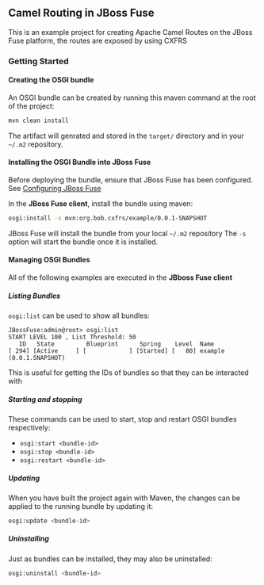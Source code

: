 ## Camel Routing in JBoss Fuse
This is an example project for creating Apache Camel Routes on the JBoss Fuse platform, 
the routes are exposed by using CXFRS

### Getting Started
#### Creating the OSGI bundle
An OSGI bundle can be created by running this maven command at the root of the project:
```bash
mvn clean install
```
The artifact will genrated and stored in the `target/` directory
and in your `~/.m2` repository.
#### Installing the OSGI Bundle into JBoss Fuse
Before deploying the bundle, ensure that JBoss Fuse has been configured. 
See [Configuring JBoss Fuse](docs/configuring-jboss-fuse.md)

In the **JBoss Fuse client**, install the bundle using maven:
```bash
osgi:install -s mvn:org.bob.cxfrs/example/0.0.1-SNAPSHOT
```
JBoss Fuse will install the bundle from your local `~/.m2` repository
The `-s` option will start the bundle once it is installed.

#### Managing OSGI Bundles
All of the following examples are executed in the **JBboss Fuse client** 
##### Listing Bundles
`osgi:list` can be used to show all bundles:
```
JBossFuse:admin@root> osgi:list
START LEVEL 100 , List Threshold: 50
   ID   State         Blueprint      Spring    Level  Name
[ 294] [Active     ] [            ] [Started] [   80] example (0.0.1.SNAPSHOT)
```
This is useful for getting the IDs of bundles so that they can be interacted with
##### Starting and stopping
These commands can be used to start, stop and restart OSGI bundles respectively:
- `osgi:start <bundle-id>`
- `osgi:stop <bundle-id>`
- `osgi:restart <bundle-id>`
##### Updating
When you have built the project again with Maven, 
the changes can be applied to the running bundle by updating it:
```bash
osgi:update <bundle-id>
```
##### Uninstalling
Just as bundles can be installed, they may also be uninstalled:
```bash
osgi:uninstall <bundle-id>
```

